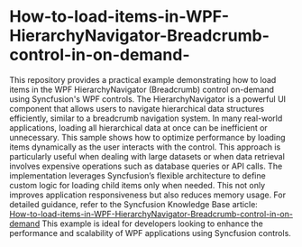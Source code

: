 # How-to-load-items-in-WPF-HierarchyNavigator-Breadcrumb-control-in-on-demand-
This repository provides a practical example demonstrating how to load items in the WPF HierarchyNavigator (Breadcrumb) control on-demand using Syncfusion's WPF controls. The HierarchyNavigator is a powerful UI component that allows users to navigate hierarchical data structures efficiently, similar to a breadcrumb navigation system.
In many real-world applications, loading all hierarchical data at once can be inefficient or unnecessary. This sample shows how to optimize performance by loading items dynamically as the user interacts with the control. This approach is particularly useful when dealing with large datasets or when data retrieval involves expensive operations such as database queries or API calls.
The implementation leverages Syncfusion’s flexible architecture to define custom logic for loading child items only when needed. This not only improves application responsiveness but also reduces memory usage.
For detailed guidance, refer to the Syncfusion Knowledge Base article:  
[How-to-load-items-in-WPF-HierarchyNavigator-Breadcrumb-control-in-on-demand](https://www.syncfusion.com/kb/11221/how-to-load-items-in-wpf-hierarchynavigator-breadcrumb-control-in-on-demand)
This example is ideal for developers looking to enhance the performance and scalability of WPF applications using Syncfusion controls.
